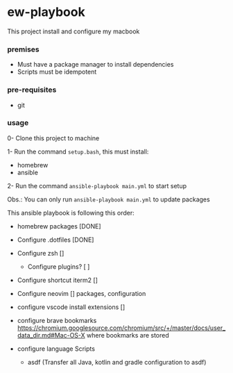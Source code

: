 # ew-playbook

This project install and configure my macbook

### premises
- Must have a package manager to install dependencies
- Scripts must be idempotent


### pre-requisites
- git

### usage
0- Clone this project to machine

1- Run the command `setup.bash`, this must install:
- homebrew
- ansible

2- Run the command `ansible-playbook main.yml` to start setup


Obs.: You can only run `ansible-playbook main.yml` to update packages

This ansible playbook is following this order: 
- homebrew packages [DONE]
- Configure .dotfiles [DONE]
- Configure zsh []
     - Configure plugins? [ ]
- Configure shortcut iterm2 []
- Configure neovim []
    packages, configuration

- configure vscode 
    install extensions []

- configure brave bookmarks
https://chromium.googlesource.com/chromium/src/+/master/docs/user_data_dir.md#Mac-OS-X
where bookmarks are stored 
- configure language Scripts
    - asdf (Transfer all Java, kotlin and gradle configuration to asdf)


